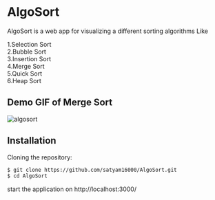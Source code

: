 # AlgoSort
AlgoSort is a web app for visualizing a different sorting algorithms Like

1.Selection Sort<br/>
2.Bubble Sort<br/>
3.Insertion Sort<br/>
4.Merge Sort<br/>
5.Quick Sort<br/>
6.Heap Sort<br/>

## Demo GIF of Merge Sort

![algosort](https://github.com/satyam16000/AlgoSort/assets/137890455/4ecae11e-96ce-4b9b-bac5-a36b469cdc3b)
<br/>

## Installation

Cloning the repository:

```bash
$ git clone https://github.com/satyam16000/AlgoSort.git
$ cd AlgoSort
```
start the application on http://localhost:3000/
